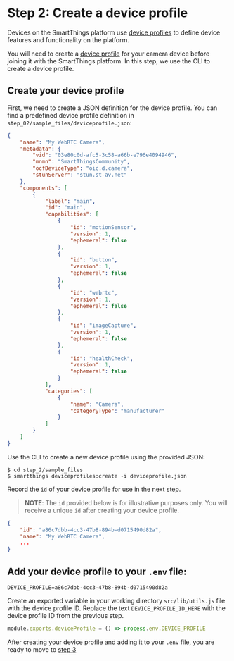 # Step 2: Create a device profile

Devices on the SmartThings platform use [device profiles](https://developer.smartthings.com/docs/devices/device-profiles/) to define device features and functionality on the platform. 

You will need to create a [device profile](https://developer.smartthings.com/docs/devices/device-profiles/) for your camera device before joining it with the SmartThings platform. In this step, we use the CLI to create a device profile. 

## Create your device profile 

First, we need to create a JSON definition for the device profile.
You can find a predefined device profile definition in `step_02/sample_files/deviceprofile.json`:

```json
{
	"name": "My WebRTC Camera",
	"metadata": {
		"vid": "03e80c0d-afc5-3c58-a66b-e796e4094946",
		"mnmn": "SmartThingsCommunity",
		"ocfDeviceType": "oic.d.camera",
		"stunServer": "stun.st-av.net"
	},
	"components": [
		{
			"label": "main",
			"id": "main",
			"capabilities": [
				{
					"id": "motionSensor",
					"version": 1,
					"ephemeral": false
				},
				{
					"id": "button",
					"version": 1,
					"ephemeral": false
				},
				{
					"id": "webrtc",
					"version": 1,
					"ephemeral": false
				},
				{
					"id": "imageCapture",
					"version": 1,
					"ephemeral": false
				},
				{
					"id": "healthCheck",
					"version": 1,
					"ephemeral": false
				}
			],
			"categories": [
				{
					"name": "Camera",
					"categoryType": "manufacturer"
				}
			]
		}
	]
}
```

Use the CLI to create a new device profile using the provided JSON:

	$ cd step_2/sample_files
	$ smartthings deviceprofiles:create -i deviceprofile.json

Record the `id` of your device profile for use in the next step.

> **NOTE**: The `id` provided below is for illustrative purposes only. You will receive a unique `id` after creating your device profile. 

```json
{
    "id": "a86c7dbb-4cc3-47b8-894b-d0715490d82a",
    "name": "My WebRTC Camera",
	...
}
```

## Add your device profile to your `.env` file:

```
DEVICE_PROFILE=a86c7dbb-4cc3-47b8-894b-d0715490d82a
```

Create an exported variable in your working directory `src/lib/utils.js` file with the device profile ID. Replace the text
`DEVICE_PROFILE_ID_HERE` with the device profile ID from the previous step.

```js
module.exports.deviceProfile = () => process.env.DEVICE_PROFILE
```

After creating your device profile and adding it to your `.env` file, you are ready to move to [step 3](../step_3/STEP_3.md)
